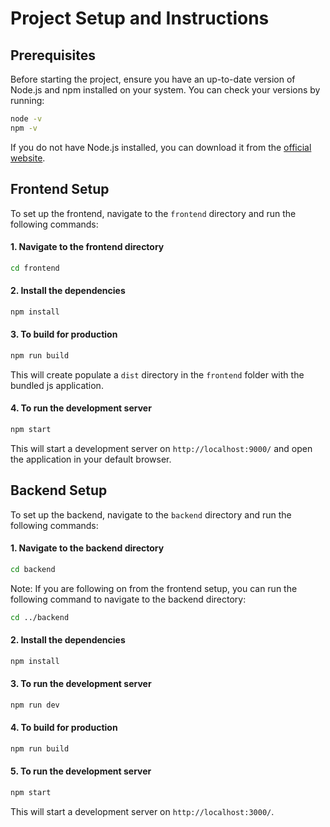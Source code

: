 # Project Setup and Instructions

## Prerequisites

Before starting the project, ensure you have an up-to-date version of Node.js and npm installed on your system. You can check your versions by running:

```bash
node -v
npm -v
```

If you do not have Node.js installed, you can download it from the [official website](https://nodejs.org/).

## Frontend Setup

To set up the frontend, navigate to the `frontend` directory and run the following commands:

#### 1. Navigate to the frontend directory
```bash
cd frontend
```
#### 2. Install the dependencies
```bash
npm install
```
#### 3. To build for production
```bash
npm run build
```
This will create populate a `dist` directory in the `frontend` folder with the bundled js application.

#### 4. To run the development server
```bash
npm start
```

This will start a development server on `http://localhost:9000/` and open the application in your default browser.

## Backend Setup

To set up the backend, navigate to the `backend` directory and run the following commands:

#### 1. Navigate to the backend directory
```bash
cd backend
```

Note: If you are following on from the frontend setup, you can run the following command to navigate to the backend directory:
```bash
cd ../backend
```

#### 2. Install the dependencies
```bash
npm install
```

#### 3. To run the development server
```bash
npm run dev
```

#### 4. To build for production
```bash
npm run build
```

#### 5. To run the development server
```bash
npm start
```

This will start a development server on `http://localhost:3000/`.
